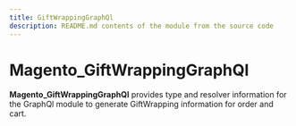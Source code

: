 ```yaml
---
title: GiftWrappingGraphQl
description: README.md contents of the module from the source code
---
```


# Magento_GiftWrappingGraphQl

**Magento_GiftWrappingGraphQl** provides type and resolver information for the GraphQl module
to generate GiftWrapping information for order and cart.

